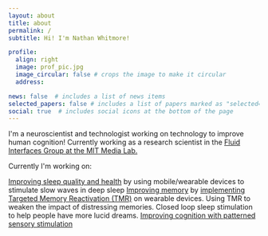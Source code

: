 ```yaml
---
layout: about
title: about
permalink: /
subtitle: Hi! I'm Nathan Whitmore! 

profile:
  align: right
  image: prof_pic.jpg
  image_circular: false # crops the image to make it circular
  address: 

news: false  # includes a list of news items
selected_papers: false # includes a list of papers marked as "selected={true}"
social: true  # includes social icons at the bottom of the page
---
```


I'm a neuroscientist and technologist working on technology to improve human cognition! Currently working as a research scientist in the [Fluid Interfaces Group at the MIT Media Lab.](https://www.media.mit.edu/groups/fluid-interfaces/overview/)



Currently I'm working on:

[Improving sleep quality and health](https://www.media.mit.edu/projects/sleep-entrainment/overview/) by using mobile/wearable devices to stimulate slow waves in deep sleep
[Improving memory](https://www.media.mit.edu/projects/tap-to-remember/overview/) by [implementing Targeted Memory Reactivation (TMR)](https://www.ncbi.nlm.nih.gov/pmc/articles/PMC5798898/) on wearable devices.
Using TMR to weaken the impact of distressing memories.
Closed loop sleep stimulation to help people have more lucid dreams.
[Improving cognition with patterned sensory stimulation](https://www.media.mit.edu/projects/programming-body-rhythms/overview/)







